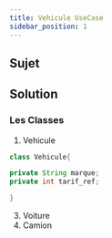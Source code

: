 ```yaml
---
title: Vehicule UseCase
sidebar_position: 1
---
```


## Sujet

## Solution

### Les Classes

1. Vehicule
  ```java title="Vehicule.java"
  class Vehicule{
  
  private String marque;
  private int tarif_ref;
 
  }
  
  ```
3. Voiture
4. Camion
